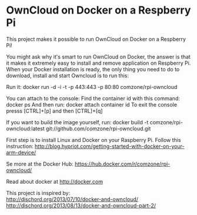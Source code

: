 # OwnCloud on Docker on a Respberry Pi

This project makes it possible to run OwnCloud on Docker on a Respberry Pi!

You might ask why it's smart to run OwnCloud on Docker, the answer is that it makes it extremely easy to install and remove application on Respberry Pi. When your Docker installation is ready, the only thing you need to do to download, install and start Owncloud is to run this:

Run it: docker run -d -i -t -p 443:443 -p 80:80 comzone/rpi-owncloud

You can attach to the console:
Find the container id with this command: docker ps 
And then run: docker attach container id 
To exit the console presss [CTRL]+[p] and then [CTRL]+[q]

If you want to build the image yourself, run: docker build -t comzone/rpi-owncloud:latest git://github.com/comzone/rpi-owncloud.git

First step is to install Linux and Docker on your Raspberry Pi. Follow this instruction:
http://blog.hypriot.com/getting-started-with-docker-on-your-arm-device/

Se more at the Docker Hub: https://hub.docker.com/r/comzone/rpi-owncloud/

Read about docker at http://docker.com

This project is inspired by:  
http://dischord.org/2013/07/10/docker-and-owncloud/
http://dischord.org/2013/08/13/docker-and-owncloud-part-2/
